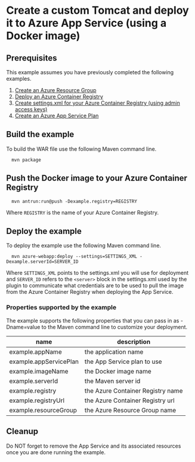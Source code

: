 
# Create a custom Tomcat and deploy it to Azure App Service (using a Docker image)

## Prerequisites

This example assumes you have previously completed the following examples.

1. [Create an Azure Resource Group](../resourcegroup-create/README.md)
1. [Deploy an Azure Container Registry](../acr-create/README.md)
1. [Create settings.xml for your Azure Container Registry (using admin access keys)](../acr-create-access-keys-settings-xml/README.md)
1. [Create an Azure App Service Plan](../appserviceplan-create/README.md)

## Build the example

To build the WAR file use the following Maven command line.

````shell
  mvn package
````

## Push the Docker image to your Azure Container Registry

````shell
  mvn antrun:run@push -Dexample.registry=REGISTRY
````

Where ```REGISTRY``` is the name of your Azure Container Registry.

## Deploy the example

To deploy the example use the following Maven command line.

````shell
  mvn azure-webapp:deploy --settings=SETTINGS_XML -Dexample.serverId=SERVER_ID
````

Where ```SETTINGS_XML``` points to the settings.xml you will use for deployment and ```SERVER_ID``` refers to the ```<server>``` block in the settings.xml used by the plugin to communicate what credentials are to be used to pull the image from the Azure Container Registry when deploying the App Service.

### Properties supported by the example

The example supports the following properties that you can pass in as -Dname=value
to the Maven command line to customize your deployment.

| name                   | description                      |
|------------------------|----------------------------------|
| example.appName        | the application name             |
| example.appServicePlan | the App Service plan to use      |
| example.imageName      | the Docker image name            |
| example.serverId       | the Maven server id              |
| example.registry       | the Azure Container Registry name|
| example.registryUrl    | the Azure Container Registry url |
| example.resourceGroup  | the Azure Resource Group name    |

## Cleanup

Do NOT forget to remove the App Service and its associated resources once you are
done running the example.
